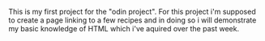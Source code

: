 This is my first project for the "odin project". For this project i'm supposed to create a page linking to a few recipes and in doing so i will demonstrate my basic knowledge of HTML which i've aquired over the past week.